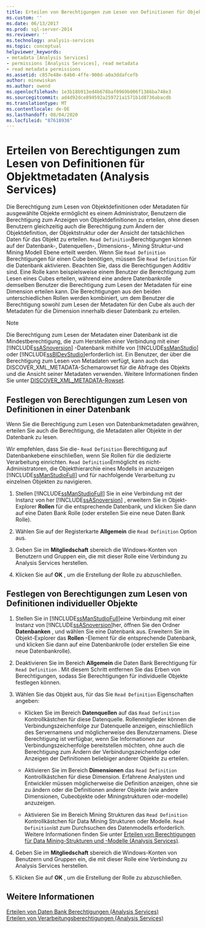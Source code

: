 ```yaml
---
title: Erteilen von Berechtigungen zum Lesen von Definitionen für Objekt Metadaten (Analysis Services) | Microsoft-Dokumentation
ms.custom: ''
ms.date: 06/13/2017
ms.prod: sql-server-2014
ms.reviewer: ''
ms.technology: analysis-services
ms.topic: conceptual
helpviewer_keywords:
- metadata [Analysis Services]
- permissions [Analysis Services], read metadata
- read metadata permissions
ms.assetid: c857e48e-64b0-4ffe-900d-a0a3ddafcefb
author: minewiskan
ms.author: owend
ms.openlocfilehash: 1e3b18b913ed4b678baf0969b006f1386ba748e3
ms.sourcegitcommit: ad4d92dce894592a259721a1571b1d8736abacdb
ms.translationtype: MT
ms.contentlocale: de-DE
ms.lasthandoff: 08/04/2020
ms.locfileid: "87618936"
---
```

# <a name="grant-read-definition-permissions-on-object-metadata-analysis-services"></a>Erteilen von Berechtigungen zum Lesen von Definitionen für Objektmetadaten (Analysis Services)
  Die Berechtigung zum Lesen von Objektdefinitionen oder Metadaten für ausgewählte Objekte ermöglicht es einem Administrator, Benutzern die Berechtigung zum Anzeigen von Objektdefinitionen zu erteilen, ohne diesen Benutzern gleichzeitig auch die Berechtigung zum Ändern der Objektdefinition, der Objektstruktur oder der Ansicht der tatsächlichen Daten für das Objekt zu erteilen. `Read Definition`Berechtigungen können auf der Datenbank-, Datenquellen-, Dimensions-, Mining Struktur-und Mining Modell Ebene erteilt werden. Wenn Sie `Read Definition` Berechtigungen für einen Cube benötigen, müssen Sie `Read Definition` für die Datenbank aktivieren. Beachten Sie, dass die Berechtigungen Additiv sind. Eine Rolle kann beispielsweise einem Benutzer die Berechtigung zum Lesen eines Cubes erteilen, während eine andere Datenbankrolle demselben Benutzer die Berechtigung zum Lesen der Metadaten für eine Dimension erteilen kann. Die Berechtigungen aus den beiden unterschiedlichen Rollen werden kombiniert, um dem Benutzer die Berechtigung sowohl zum Lesen der Metadaten für den Cube als auch der Metadaten für die Dimension innerhalb dieser Datenbank zu erteilen.  
  
> [!NOTE]  
>  Die Berechtigung zum Lesen der Metadaten einer Datenbank ist die Mindestberechtigung, die zum Herstellen einer Verbindung mit einer [!INCLUDE[ssASnoversion](../../includes/ssasnoversion-md.md)] -Datenbank mithilfe von [!INCLUDE[ssManStudio](../../includes/ssmanstudio-md.md)] oder [!INCLUDE[ssBIDevStudio](../../includes/ssbidevstudio-md.md)]erforderlich ist. Ein Benutzer, der über die Berechtigung zum Lesen von Metadaten verfügt, kann auch das DISCOVER_XML_METADATA-Schemarowset für die Abfrage des Objekts und die Ansicht seiner Metadaten verwenden. Weitere Informationen finden Sie unter [DISCOVER_XML_METADATA-Rowset](https://docs.microsoft.com/bi-reference/schema-rowsets/xml/discover-xml-metadata-rowset).  
  
## <a name="set-read-definition-permissions-on-a-database"></a>Festlegen von Berechtigungen zum Lesen von Definitionen in einer Datenbank  
 Wenn Sie die Berechtigung zum Lesen von Datenbankmetadaten gewähren, erteilen Sie auch die Berechtigung, die Metadaten aller Objekte in der Datenbank zu lesen.  
  
 Wir empfehlen, dass Sie die- `Read Definition` Berechtigung auf Datenbankebene einschließen, wenn Sie Rollen für die dedizierte Verarbeitung einrichten. `Read Definition`Ermöglicht es nicht-Administratoren, die Objekthierarchie eines Modells in anzuzeigen [!INCLUDE[ssManStudioFull](../../includes/ssmanstudiofull-md.md)] und für nachfolgende Verarbeitung zu einzelnen Objekten zu navigieren.  
  
1.  Stellen [!INCLUDE[ssManStudioFull](../../includes/ssmanstudiofull-md.md)] Sie in eine Verbindung mit der Instanz von her [!INCLUDE[ssASnoversion](../../includes/ssasnoversion-md.md)] , erweitern Sie in Objekt-Explorer **Rollen** für die entsprechende Datenbank, und klicken Sie dann auf eine Daten Bank Rolle (oder erstellen Sie eine neue Daten Bank Rolle).  
  
2.  Wählen Sie auf der Registerkarte **Allgemein** die `Read Definition` Option aus.  
  
3.  Geben Sie im **Mitgliedschaft** sbereich die Windows-Konten von Benutzern und Gruppen ein, die mit dieser Rolle eine Verbindung zu Analysis Services herstellen.  
  
4.  Klicken Sie auf **OK** , um die Erstellung der Rolle zu abzuschließen.  
  
## <a name="set-read-definition-permissions-on-individual-objects"></a>Festlegen von Berechtigungen zum Lesen von Definitionen individueller Objekte  
  
1.  Stellen Sie in [!INCLUDE[ssManStudioFull](../../includes/ssmanstudiofull-md.md)]eine Verbindung mit einer Instanz von [!INCLUDE[ssASnoversion](../../includes/ssasnoversion-md.md)]her, öffnen Sie den Ordner **Datenbanken** , und wählen Sie eine Datenbank aus. Erweitern Sie im Objekt-Explorer das **Rollen** -Element für die entsprechende Datenbank, und klicken Sie dann auf eine Datenbankrolle (oder erstellen Sie eine neue Datenbankrolle).  
  
2.  Deaktivieren Sie im Bereich **Allgemein** die Daten Bank Berechtigung für `Read Definition` . Mit diesem Schritt entfernen Sie das Erben von Berechtigungen, sodass Sie Berechtigungen für individuelle Objekte festlegen können.  
  
3.  Wählen Sie das Objekt aus, für das Sie `Read Definition` Eigenschaften angeben:  
  
    -   Klicken Sie im Bereich **Datenquellen** auf das `Read Definition` Kontrollkästchen für diese Datenquelle. Rollenmitglieder können die Verbindungszeichenfolge zur Datenquelle anzeigen, einschließlich des Servernamens und möglicherweise des Benutzernamens. Diese Berechtigung ist verfügbar, wenn Sie Informationen zur Verbindungszeichenfolge bereitstellen möchten, ohne auch die Berechtigung zum Ändern der Verbindungszeichenfolge oder Anzeigen der Definitionen beliebiger anderer Objekte zu erteilen.  
  
    -   Aktivieren Sie im Bereich **Dimensionen** das `Read Definition` Kontrollkästchen für diese Dimension. Erfahrene Analysten und Entwickler müssen möglicherweise die Definition anzeigen, ohne sie zu ändern oder die Definitionen anderer Objekte (wie andere Dimensionen, Cubeobjekte oder Miningstrukturen oder-modelle) anzuzeigen.  
  
    -   Aktivieren Sie im Bereich Mining Strukturen das `Read Definition` Kontrollkästchen für Data Mining Strukturen oder Modelle. `Read Definition`ist zum Durchsuchen des Datenmodells erforderlich. Weitere Informationen finden Sie unter [Erteilen von Berechtigungen für Data Mining-Strukturen und -Modelle &#40;Analysis Services&#41;](grant-permissions-on-data-mining-structures-and-models-analysis-services.md).  
  
4.  Geben Sie im **Mitgliedschaft** sbereich die Windows-Konten von Benutzern und Gruppen ein, die mit dieser Rolle eine Verbindung zu Analysis Services herstellen.  
  
5.  Klicken Sie auf **OK** , um die Erstellung der Rolle zu abzuschließen.  
  
## <a name="see-also"></a>Weitere Informationen  
 [Erteilen von Daten Bank Berechtigungen &#40;Analysis Services&#41;](grant-database-permissions-analysis-services.md)   
 [Erteilen von Verarbeitungsberechtigungen &#40;Analysis Services&#41;](grant-process-permissions-analysis-services.md)  
  
  
